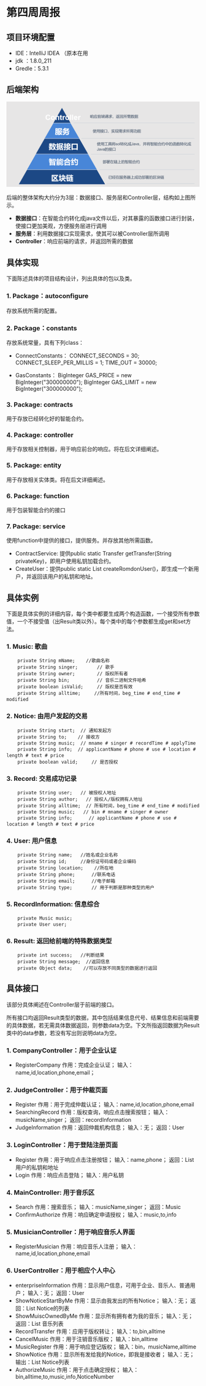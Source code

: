 # 第四周周报
## 项目环境配置
+ IDE：IntelliJ IDEA （原本在用
+ jdk ：1.8.0_211
+ Gredle：5.3.1

## 后端架构
![image](./picture/1.png)

后端的整体架构大约分为3层：数据接口、服务层和Controller层，结构如上图所示。

+ **数据接口**：在智能合约转化成java文件以后，对其暴露的函数接口进行封装，使接口更加美观，方便服务层进行调用
+ **服务层**：利用数据接口实现需求，使其可以被Controller层所调用
+ **Controller**：响应前端的请求，并返回所需的数据

## 具体实现
下面陈述具体的项目结构设计，列出具体的包以及类。
### 1. Package：autoconfigure
存放系统所需的配置。

### 2. Package：constants
存放系统常量，具有下列class：
+ ConnectConstants：
CONNECT_SECONDS = 30;
CONNECT_SLEEP_PER_MILLIS = 1;
TIME_OUT = 30000;

+ GasConstants：
BigInteger GAS_PRICE = new BigInteger("300000000");
BigInteger GAS_LIMIT = new BigInteger("300000000");

### 3. Package: contracts
用于存放已经转化好的智能合约。

### 4. Package: controller
用于存放相关控制器，用于响应前台的响应。将在后文详细阐述。

### 5. Package: entity
用于存放相关实体类。将在后文详细阐述。

### 6. Package: function
用于包装智能合约的接口

### 7. Package: service
使用function中提供的接口，提供服务。并存放其他所需函数。
+ ContractService: 提供public static Transfer getTransfer(String privateKey)，即用户使用私钥加载合约。
+ CreateUser：提供public static List<String> createRomdonUser()，即生成一个新用户，并返回该用户的私钥和地址。

## 具体实例
下面是具体实例的详细内容，每个类中都要生成两个构造函数，一个接受所有参数值，一个不接受值（出Result类以外）。每个类中的每个参数都生成get和set方法。

### 1. Music:  歌曲
```
    private String mName;    //歌曲名称
    private String singer;       // 歌手
    private String owner;        // 版权所有者
    private String bin;          // 音乐二进制文件哈希
    private boolean isValid;     // 版权是否有效
    private String alltime;     //所有时间，beg_time # end_time # modified
```

### 2. Notice:   由用户发起的交易
```
    private String start;  // 通知发起方
    private String to;    // 接收方
    private String music;  // mname # singer # recordTime # applyTime
    private String info;  // applicantName # phone # use # location # length # text # price
    private boolean valid;     // 是否授权
```

### 3. Record:   交易成功记录
```
    private String user;   // 被授权人地址
    private String author;   // 授权人/版权拥有人地址
    private String alltime;  // 所有时间，beg_time # end_time # modified
    private String music;   // bin # mname # singer # owner
    private String info;      // applicantName # phone # use # location # length # text # price
```


### 4. User: 用户信息
```
    private String name;   //姓名或企业名称
    private String id;     //身份证号码或者企业编码
    private String location;    //所在地
    private String phone;      //联系电话
    private String email;      //电子邮箱
    private String type;       // 用于判断是那种类型的用户
```

### 5. RecordInformation: 信息综合
```
    private Music music;
    private User user;
```

### 6. Result: 返回给前端的特殊数据类型
```
    private int success;   //判断结果
    private String message;  //返回信息
    private Object data;    //可以存放不同类型的数据进行返回
```
## 具体接口
该部分具体阐述在Controller层于前端的接口。

所有接口均返回Result类型的数据，其中包括结果信息代号、结果信息和前端需要的具体数据，若无需具体数据返回，则参数data为空。下文所指返回数据为Result类中的data参数，若没有写出则说明data为空。

### 1. CompanyController：用于企业认证
+ RegisterCompany
作用：完成企业认证；
输入：name,id,location,phone,email；

### 2. JudgeController：用于仲裁页面
+ Register
作用：用于完成仲裁认证；
输入：name,id,location,phone,email
+ SearchingRecord
作用：版权查询，响应点击搜索按钮；
输入：musicName,singer；
返回：recordInformation
+ JudgeInformation
作用：返回仲裁机构信息；
输入：无；
返回：User

### 3. LoginController：用于登陆注册页面
+ Register
作用：用于响应点击注册按钮；
输入：name,phone；
返回：List<String> 用户的私钥和地址
+ Login
作用：响应点击登陆；
输入：用户私钥

### 4. MainController: 用于音乐区
+ Search
作用：搜索音乐；
输入：musicName,singer；
返回：Music
+ ConfirmAuthorize
作用：响应确定申请授权；
输入：music,to,info

### 5. MusicianController：用于响应音乐人界面
+ RegisterMusician
作用：响应音乐人注册；
输入：name,id,location,phone,email

### 6. UserController：用于相应个人中心
+ enterpriseInformation
作用：显示用户信息，可用于企业、音乐人、普通用户；
输入：无；
返回：User
+ ShowNoticeStartByMe
作用：显示由我发出的所有Notice；
输入：无；
返回：List<Notice> Notice的列表
+ ShowMuiscOwnedByMe
作用：显示所有拥有者为我的音乐；
输入：无；
返回：List<Music> 音乐列表
+ RecordTransfer
作用：应用于版权转让；
输入：to,bin,alltime
+ CancelMusic
作用：用于注销音乐版权；
输入：bin,alltime
+ MusicRegister
作用：用于响应登记版权；
输入：bin，musicName,alltime
+ ShowNotice
作用：显示所有发给我的Notice，即我是接收者；
输入：无；
输出：List<Notice> Notice列表
+ AuthorizeMusic
作用：用于点击确定授权；
输入：bin,alltime,to,music,info,NoticeNumber


